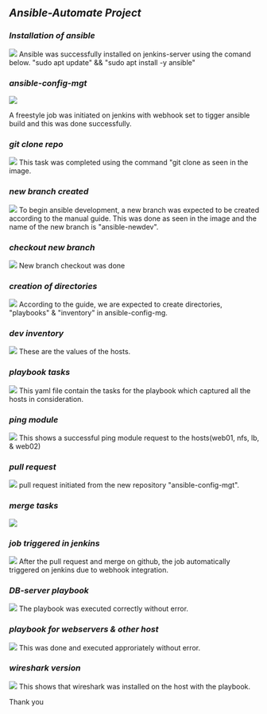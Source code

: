 ## _Ansible-Automate Project_

### _Installation of ansible_
![](./img/1.%20ansible-installed.png)
Ansible was successfully installed on jenkins-server using the comand below.
"sudo apt update" &&
"sudo apt install -y ansible"

### _ansible-config-mgt_
![](./img/2.%20Job-triggered-automatically.png)

A freestyle job was initiated on jenkins with webhook set to tigger ansible build and this was done successfully.

### _git clone repo_
![](./img/3.%20git-clone-repo.png)
This task was completed using the command "git clone <ansible-cinfig-mgt repo link> as seen in the image.

### _new branch created_
![](./img/4.%20new-branch-created.png)
To begin ansible development, a new branch was expected to be created according to the manual guide. This was done as seen in the image and the name of the new branch is "ansible-newdev".

### _checkout new branch_
![](./img/5.%20newbranch-checkout.png)
New branch checkout was done

### _creation of directories_
![](./img/6.%20step3-task6-completed.png)
According to the guide, we are expected to create directories, "playbooks" & "inventory" in ansible-config-mg.

### _dev inventory_
![](./img/7.%20inventory-dev.png)
These are the values of the hosts.

### _playbook tasks_
![](./img/8.common.yml-file.png)
This yaml file contain the tasks for the playbook which captured all the hosts in consideration.

### _ping module_
![](./img/9.ping-pong-request.png)
This shows a successful ping module request to the hosts(web01, nfs, lb, & web02)

### _pull request_
![](./img/10.pull-request-gitRepo.png)
pull request initiated from the new repository "ansible-config-mgt".

### _merge tasks_
![](./img/11.pull-request-successfully-merged.png)

### _job triggered in jenkins_
![](./img/12.jenkins-job-triggered.png)
After the pull request and merge on github, the job automatically triggered on jenkins due to webhook integration.

### _DB-server playbook_
![](./img/13.db-playbook-executed.png)
The playbook was executed correctly without error.

### _playbook for webservers & other host_
![](./img/14.playbook-executed-successfully.png)
This was done and executed approriately without error.

### _wireshark version_
![](./img/15.%20wireshark-version.png)
This shows that wireshark was installed on the host with the playbook.

Thank you

